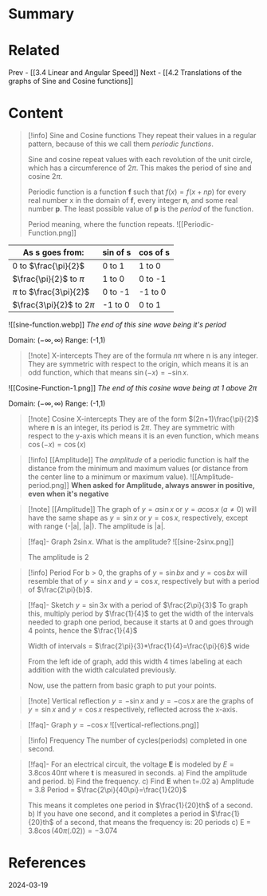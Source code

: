 # Summary
# Related
Prev - [[3.4 Linear and Angular Speed]]
Next - [[4.2 Translations of the graphs of Sine and Cosine functions]]
# Content

>[!info] Sine and Cosine functions
>They repeat their values in a regular pattern, because of this we call them _periodic functions_.
>
>Sine and cosine repeat values with each revolution of the unit circle, which has a circumference of $2\pi$. This makes the period of sine and cosine $2\pi$.
>
>Periodic function is a function __f__ such that $f(x)=f(x+np)$ for every real number x in the domain of __f__, every integer __n__, and some real number __p__. The least possible value of __p__ is the _period_ of the function.
>
>Period meaning, where the function repeats.
![[Periodic-Function.png]]

| As s goes from:            | sin of s | cos of s |
| -------------------------- | -------- | -------- |
| 0 to $\frac{\pi}{2}$       | 0 to 1   | 1 to 0   |
| $\frac{\pi}{2}$ to $\pi$   | 1 to 0   | 0 to -1  |
| $\pi$ to $\frac{3\pi}{2}$  | 0 to -1  | -1 to 0  |
| $\frac{3\pi}{2}$ to $2\pi$ | -1 to 0  | 0 to 1   |

![[sine-function.webp]] 
_The end of this sine wave being it's period_

Domain: $(-\infty,\infty)$
Range: (-1,1)

>[!note] X-intercepts
>They are of the formula $n\pi$ where n is any integer. They are symmetric with respect to the origin, which means it is an odd function, which that means $\sin(-x)=-\sin x$.

![[Cosine-Function-1.png]]
_The end of this cosine wave being at 1 above $2\pi$_

Domain: $(-\infty,\infty)$
Range: (-1,1)

>[!note] Cosine X-intercepts
>They are of the form $(2n+1)\frac{\pi}{2}$ where __n__ is an integer, its period is $2\pi$. They are symmetric with respect to the y-axis which means it is an even function, which means $\cos(-x)=\cos(x)$

>[!info] [[Amplitude]]
>The _amplitude_ of a periodic function is half the distance from the minimum and maximum values (or distance from the center line to a minimum or maximum value).
>![[Amplitude-period.png]]
>__When asked for Amplitude, always answer in positive, even when it's negative__

>[!note] [[Amplitude]]
>The graph of $y=a\sin x$ or $y=a\cos x$ $(a\neq 0)$ will have the same shape as $y=\sin x$ or $y=\cos x$, respectively, except with range (-|a|, |a|). The amplitude is |a|.

>[!faq]- Graph $2\sin x$. What is the amplitude?
>![[sine-2sinx.png]]
>
>The amplitude is 2

>[!info] Period
>For b > 0, the graphs of $y=\sin bx$ and $y=\cos bx$ will resemble that of $y=\sin x$ and $y=\cos x$, respectively but with a period of $\frac{2\pi}{b}$.

>[!faq]- Sketch $y=\sin3x$ with a period of $\frac{2\pi}{3}$
>To graph this, multiply period by $\frac{1}{4}$ to get the width of the intervals needed to graph one period, because it starts at 0 and goes through 4 points, hence the $\frac{1}{4}$
>
>Width of intervals = $\frac{2\pi}{3}*\frac{1}{4}=\frac{\pi}{6}$ wide
>
>From the left ide of graph, add this width 4 times labeling at each addition with the width calculated previously.
>
>Now, use the pattern from basic graph to put your points.

>[!note] Vertical reflection
>$y=-\sin x$ and $y=-\cos x$ are the graphs of $y=\sin x$ and $y=\cos x$ respectively, reflected across the x-axis.

>[!faq]- Graph $y=-\cos x$
>![[vertical-reflections.png]]

>[!info] Frequency
>The number of cycles(periods) completed in one second.

>[!faq]- For an electrical circuit, the voltage __E__ is modeled by $E=3.8\cos40\pi t$ where __t__ is measured in seconds. a) Find the amplitude and period. b) Find the frequency. c) Find __E__ when t=.02
>a)
>	Amplitude = 3.8
>	Period = $\frac{2\pi}{40\pi}=\frac{1}{20}$
>
>	This means it completes one period in $\frac{1}{20}th$ of a second.
>b)
>	If you have one second, and it completes a period in $\frac{1}{20}th$ of a second, that means the frequency is: 20 periods
>c)
>	E = $3.8\cos(40\pi(.02))=-3.074$

# References

2024-03-19